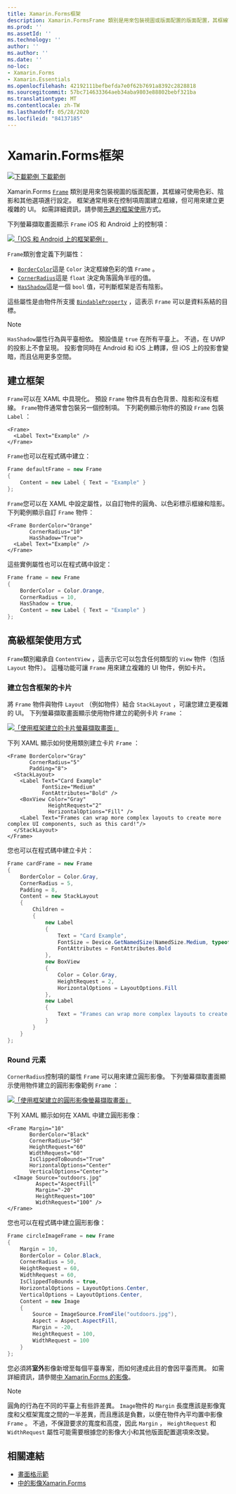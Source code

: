 ```yaml
---
title: Xamarin.Forms框架
description: Xamarin.FormsFrame 類別是用來包裝視圖或版面配置的版面配置，其框線可使用色彩、陰影和其他選項進行設定。
ms.prod: ''
ms.assetId: ''
ms.technology: ''
author: ''
ms.author: ''
ms.date: ''
no-loc:
- Xamarin.Forms
- Xamarin.Essentials
ms.openlocfilehash: 42192111befbefda7e0f62b7691a8392c2828818
ms.sourcegitcommit: 57bc714633364aeb34aba9803e88802bebf321ba
ms.translationtype: MT
ms.contentlocale: zh-TW
ms.lasthandoff: 05/28/2020
ms.locfileid: "84137185"
---
```

# <a name="xamarinforms-frame"></a>Xamarin.Forms框架

[![下載範例 ](~/media/shared/download.png) 下載範例](https://docs.microsoft.com/samples/xamarin/xamarin-forms-samples/userinterface-frame/)

Xamarin.Forms [`Frame`](xref:Xamarin.Forms.Frame) 類別是用來包裝視圖的版面配置，其框線可使用色彩、陰影和其他選項進行設定。 框架通常用來在控制項周圍建立框線，但可用來建立更複雜的 UI。 如需詳細資訊，請參閱[先進的框架使用](#advanced-frame-usage)方式。

下列螢幕擷取畫面顯示 `Frame` iOS 和 Android 上的控制項：

[![「IOS 和 Android 上的框架範例」](frame-images/frame-cropped.png)](frame-images/frame-full.png#lightbox "IOS 和 Android 上的框架範例")

`Frame`類別會定義下列屬性：

* [`BorderColor`](xref:Xamarin.Forms.Frame.BorderColor)這是 `Color` 決定框線色彩的值 `Frame` 。
* [`CornerRadius`](xref:Xamarin.Forms.Frame.CornerRadius)這是 `float` 決定角落圓角半徑的值。
* [`HasShadow`](xref:Xamarin.Forms.Frame.HasShadow)這是一個 `bool` 值，可判斷框架是否有陰影。

這些屬性是由物件所支援 [`BindableProperty`](xref:Xamarin.Forms.BindableProperty) ，這表示 `Frame` 可以是資料系結的目標。

> [!NOTE]
> `HasShadow`屬性行為與平臺相依。 預設值是 `true` 在所有平臺上。 不過，在 UWP 的投影上不會呈現。 投影會同時在 Android 和 iOS 上轉譯，但 iOS 上的投影會變暗，而且佔用更多空間。

## <a name="create-a-frame"></a>建立框架

`Frame`可以在 XAML 中具現化。 預設 `Frame` 物件具有白色背景、陰影和沒有框線。 `Frame`物件通常會包裝另一個控制項。 下列範例顯示物件的預設 `Frame` 包裝 `Label` ：

```xaml
<Frame>
  <Label Text="Example" />
</Frame>
```

`Frame`也可以在程式碼中建立：

```csharp
Frame defaultFrame = new Frame
{
    Content = new Label { Text = "Example" }
};
```

`Frame`您可以在 XAML 中設定屬性，以自訂物件的圓角、以色彩標示框線和陰影。 下列範例顯示自訂 `Frame` 物件：

```xaml
<Frame BorderColor="Orange"
       CornerRadius="10"
       HasShadow="True">
  <Label Text="Example" />
</Frame>
```

這些實例屬性也可以在程式碼中設定：

```csharp
Frame frame = new Frame
{
    BorderColor = Color.Orange,
    CornerRadius = 10,
    HasShadow = true,
    Content = new Label { Text = "Example" }
};
```

## <a name="advanced-frame-usage"></a>高級框架使用方式

`Frame`類別繼承自 `ContentView` ，這表示它可以包含任何類型的 `View` 物件（包括 `Layout` 物件）。 這種功能可讓 `Frame` 用來建立複雜的 UI 物件，例如卡片。

### <a name="create-a-card-with-a-frame"></a>建立包含框架的卡片

將 `Frame` 物件與物件 `Layout` （例如物件）結合 `StackLayout` ，可讓您建立更複雜的 UI。 下列螢幕擷取畫面顯示使用物件建立的範例卡片 `Frame` ：

[![「使用框架建立的卡片螢幕擷取畫面」](frame-images/frame-card-cropped.png)](frame-images/frame-full.png#lightbox "使用框架建立的卡片螢幕擷取畫面")

下列 XAML 顯示如何使用類別建立卡片 `Frame` ：

```xaml
<Frame BorderColor="Gray"
       CornerRadius="5"
       Padding="8">
  <StackLayout>
    <Label Text="Card Example"
           FontSize="Medium"
           FontAttributes="Bold" />
    <BoxView Color="Gray"
             HeightRequest="2"
             HorizontalOptions="Fill" />
    <Label Text="Frames can wrap more complex layouts to create more complex UI components, such as this card!"/>
  </StackLayout>
</Frame>
```

您也可以在程式碼中建立卡片：

```csharp
Frame cardFrame = new Frame
{
    BorderColor = Color.Gray,
    CornerRadius = 5,
    Padding = 8,
    Content = new StackLayout
    {
        Children =
        {
            new Label
            {
                Text = "Card Example",
                FontSize = Device.GetNamedSize(NamedSize.Medium, typeof(Label)),
                FontAttributes = FontAttributes.Bold
            },
            new BoxView
            {
                Color = Color.Gray,
                HeightRequest = 2,
                HorizontalOptions = LayoutOptions.Fill
            },
            new Label
            {
                Text = "Frames can wrap more complex layouts to create more complex UI components, such as this card!"
            }
        }
    }
};
```

### <a name="round-elements"></a>Round 元素

`CornerRadius`控制項的屬性 `Frame` 可以用來建立圓形影像。 下列螢幕擷取畫面顯示使用物件建立的圓形影像範例 `Frame` ：

[![「使用框架建立的圓形影像螢幕擷取畫面」](frame-images/circle-image-cropped.png)](frame-images/frame-full.png#lightbox "以框架建立之圓形影像的螢幕擷取畫面")

下列 XAML 顯示如何在 XAML 中建立圓形影像：

```xaml
<Frame Margin="10"
       BorderColor="Black"
       CornerRadius="50"
       HeightRequest="60"
       WidthRequest="60"
       IsClippedToBounds="True"
       HorizontalOptions="Center"
       VerticalOptions="Center">
  <Image Source="outdoors.jpg"
         Aspect="AspectFill"
         Margin="-20"
         HeightRequest="100"
         WidthRequest="100" />
</Frame>
```

您也可以在程式碼中建立圓形影像：

```csharp
Frame circleImageFrame = new Frame
{
    Margin = 10,
    BorderColor = Color.Black,
    CornerRadius = 50,
    HeightRequest = 60,
    WidthRequest = 60,
    IsClippedToBounds = true,
    HorizontalOptions = LayoutOptions.Center,
    VerticalOptions = LayoutOptions.Center,
    Content = new Image
    {
        Source = ImageSource.FromFile("outdoors.jpg"),
        Aspect = Aspect.AspectFill,
        Margin = -20,
        HeightRequest = 100,
        WidthRequest = 100
    }
};
```

您必須將**室外**影像新增至每個平臺專案，而如何達成此目的會因平臺而異。 如需詳細資訊，請參閱[中 Xamarin.Forms 的影像](~/xamarin-forms/user-interface/images.md)。

> [!NOTE]
> 圓角的行為在不同的平臺上有些許差異。 `Image`物件的 `Margin` 長度應該是影像寬度和父框架寬度之間的一半差異，而且應該是負數，以便在物件內平均置中影像 `Frame` 。 不過，不保證要求的寬度和高度，因此 `Margin` ， `HeightRequest` 和 `WidthRequest` 屬性可能需要根據您的影像大小和其他版面配置選項來改變。

## <a name="related-links"></a>相關連結

* [畫面格示範](https://docs.microsoft.com/samples/xamarin/xamarin-forms-samples/userinterface-frame/)
* [中的影像Xamarin.Forms](~/xamarin-forms/user-interface/images.md)
